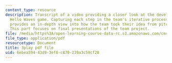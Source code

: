 ```yaml
---
content_type: resource
description: Transcript of a video providing a closer look at the development of the
  Hello Waves game. Capturing each step in the team's iterative process, the video
  provides an in-depth view into how the team took their idea from pitch to product.
  This part focuses on final presentations of the team project.
file: /media/https%3A/open-learning-course-data-rc.s3.amazonaws.com/cms-611j-creating-video-games-fall-2014/6ebea59443d93ef8c870239a3c59cf28_lxpXowuUdKw.pdf
file_type: application/pdf
resourcetype: Document
title: 3play pdf file
uid: 6ebea594-43d9-3ef8-c870-239a3c59cf28
---
```

